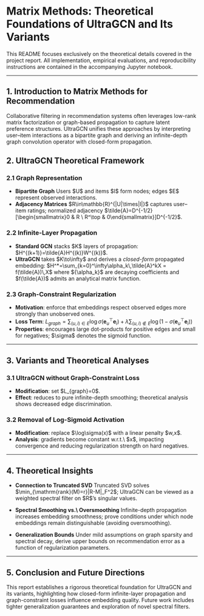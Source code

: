 # Matrix Methods: Theoretical Foundations of UltraGCN and Its Variants

This README focuses exclusively on the theoretical details covered in the project report. All implementation, empirical evaluations, and reproducibility instructions are contained in the accompanying Jupyter notebook.

---

## 1. Introduction to Matrix Methods for Recommendation

Collaborative filtering in recommendation systems often leverages low-rank matrix factorization or graph-based propagation to capture latent preference structures. UltraGCN unifies these approaches by interpreting user–item interactions as a bipartite graph and deriving an infinite-depth graph convolution operator with closed-form propagation.

## 2. UltraGCN Theoretical Framework

### 2.1 Graph Representation

* **Bipartite Graph**
  Users \$U\$ and items \$I\$ form nodes; edges \$E\$ represent observed interactions.
* **Adjacency Matrices**
  \$R\in\mathbb{R}^{|U|\times|I|}\$ captures user–item ratings; normalized adjacency \$\tilde{A}=D^{-1/2}\[\begin{smallmatrix}0 & R \ R^\top & 0\end{smallmatrix}]D^{-1/2}\$.

### 2.2 Infinite-Layer Propagation

* **Standard GCN** stacks \$K\$ layers of propagation:
  \$H^{(k+1)}=\tilde{A}H^{(k)}W^{(k)}\$.
* **UltraGCN** takes \$K\to\infty\$ and derives a *closed-form* propagated embedding:
  $H^*=\sum_{k=0}^\infty\alpha_k\,\tilde{A}^kX = f(\tilde{A})\,X$
  where \${\alpha\_k}\$ are decaying coefficients and \$f(\tilde{A})\$ admits an analytical matrix function.

### 2.3 Graph-Constraint Regularization

* **Motivation**: enforce that embeddings respect observed edges more strongly than unobserved ones.
* **Loss Term**:
  $L_{graph}=\sum_{(u,i)\in E}\log\sigma\bigl(\mathbf{e}_u^\top \mathbf{e}_i\bigr) + \lambda\sum_{(u,i)\notin E}\log\bigl(1-\sigma(\mathbf{e}_u^\top \mathbf{e}_i)\bigr)$
* **Properties**: encourages large dot-products for positive edges and small for negatives; \$\sigma\$ denotes the sigmoid function.

---

## 3. Variants and Theoretical Analyses

### 3.1 UltraGCN without Graph-Constraint Loss

* **Modification**: set \$L\_{graph}=0\$.
* **Effect**: reduces to pure infinite-depth smoothing; theoretical analysis shows decreased edge discrimination.

### 3.2 Removal of Log-Sigmoid Activation

* **Modification**: replace \$\log\sigma(x)\$ with a linear penalty \$w,x\$.
* **Analysis**: gradients become constant w\.r.t.\ \$x\$, impacting convergence and reducing regularization strength on hard negatives.

---

## 4. Theoretical Insights

* **Connection to Truncated SVD**
  Truncated SVD solves \$\min\_{\mathrm{rank}(M)=r}|R-M|\_F^2\$; UltraGCN can be viewed as a weighted spectral filter on \$R\$’s singular values.

* **Spectral Smoothing vs.\ Oversmoothing**
  Infinite-depth propagation increases embedding smoothness; prove conditions under which node embeddings remain distinguishable (avoiding oversmoothing).

* **Generalization Bounds**
  Under mild assumptions on graph sparsity and spectral decay, derive upper bounds on recommendation error as a function of regularization parameters.

---

## 5. Conclusion and Future Directions

This report establishes a rigorous theoretical foundation for UltraGCN and its variants, highlighting how closed-form infinite-layer propagation and graph-constraint losses influence embedding quality. Future work includes tighter generalization guarantees and exploration of novel spectral filters.
